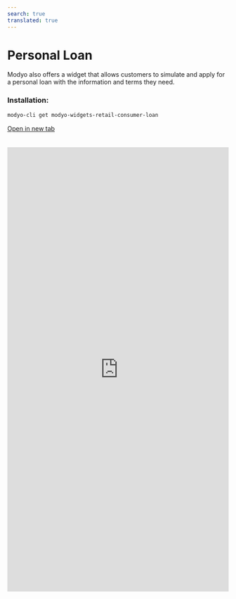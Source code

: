 ```yaml
---
search: true
translated: true
---
```


# Personal Loan

Modyo also offers a widget that allows customers to simulate and apply for a personal loan with the information and terms they need.

### Installation:

```bash
modyo-cli get modyo-widgets-retail-consumer-loan
```

[Open in new tab](https://widgets.modyo.com/retail/retail-consumer-loan)

<iframe id="widgetFrame" src="https://widgets.modyo.com/retail/retail-consumer-loan" width="100%"  frameBorder="0" style="min-height:1010px;overflow:auto;margin-top:20px;"/>

The default properties that the client can modify for its simulation and request are:

| Functionality         | Description                                                                                                                |
| :-------------------- | :------------------------------------------------------------------------------------------------------------------------- |
| Loan Amount           | The loan amount to be requested from to the institution.                                                                   |
| Payments              | Shows the total payment amounts for the requested personal loan.                                                           |
| Months of non-payment | This section allows customers to select the months of their grace period.                                                  |
| Grace period          | If necessary, customers can select non-payment dates for their personal loan.                                              |
| Destination account   | Corresponds to the account to which the requested loan amount will be deposited.                                           |
| Insurance             | Corresponds to the selection of insurances that the client will be able to request together with their loan, if necessary. |
|                       |

By selecting each of these options, the widget will display the amount and simulate the payment, along with a report of the attached credit details.

Lastly, a button will appear that allows the client to apply directly for the loan.

<script>

  export default {
    mounted() {

      function setIframeHeightCO(id, ht) {
          var ifrm = document.getElementById(id);
          if(ifrm) {
            ifrm.style.height = ht + 4 + "px";
          }
      }
      // iframed document sends its height using postMessage
      function handleDocHeightMsg(e) {
          // check origin
          if ( e.origin === 'https://widgets.modyo.com' ) {
              // parse data
              var data = JSON.parse( e.data );

              console.log('data:', data)
              // check data object
              if ( data['docHeight'] ) {
                  setIframeHeightCO( 'widgetFrame', data['docHeight'] );
              } else {
                  setIframeHeightCO( 'widgetFrame', 700 );
              }
          }
      }

      // assign message handler
      if ( window.addEventListener ) {
          window.addEventListener('message', handleDocHeightMsg, false);
      }
    }
  }

</script>
